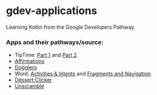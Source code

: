 # gdev-applications
Learning Kotlin from the Google Developers Pathway.

### Apps and their pathways/source:
- TipTime: [Part 1](https://developer.android.com/courses/pathways/android-basics-kotlin-unit-2-pathway-1) and [Part 2](https://developer.android.com/courses/pathways/android-basics-kotlin-unit-2-pathway-2)
- [Affirmations](https://developer.android.com/courses/pathways/android-basics-kotlin-unit-2-pathway-3)
- [Dogglers](https://github.com/google-developer-training/android-basics-kotlin-dogglers-app/tree/main)
- Word: [Activities & Intents](https://developer.android.com/courses/pathways/android-basics-kotlin-unit-3-pathway-1#codelab-https://developer.android.com/codelabs/basic-android-kotlin-training-activities-intents) and [Fragments and Navigation](https://developer.android.com/courses/pathways/android-basics-kotlin-unit-3-pathway-2)
- [Dessert Clicker](https://developer.android.com/codelabs/basic-android-kotlin-training-activity-lifecycle)
- [Unscramble](https://developer.android.com/courses/pathways/android-basics-kotlin-unit-3-pathway-3)
